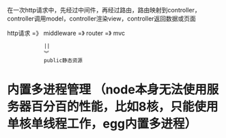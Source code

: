 





在一次http请求中，先经过中间件，再经过路由，路由映射到controller，controller调用model，controller渲染view，controller返回数据或页面


http请求  =》  middleware  =》   router  =》   mvc

                ||
                ︾ 
                public静态资源




#  内置多进程管理  （node本身无法使用服务器百分百的性能，比如8核，只能使用单核单线程工作，egg内置多进程）

